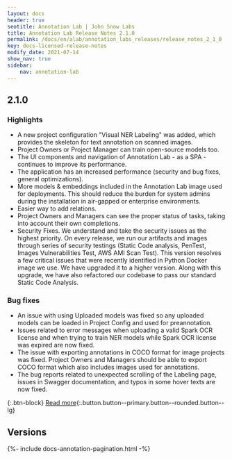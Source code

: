 ```yaml
---
layout: docs
header: true
seotitle: Annotation Lab | John Snow Labs
title: Annotation Lab Release Notes 2.1.0
permalink: /docs/en/alab/annotation_labs_releases/release_notes_2_1_0
key: docs-licensed-release-notes
modify_date: 2021-07-14
show_nav: true
sidebar:
    nav: annotation-lab
---
```


<div class="h3-box" markdown="1">

## 2.1.0

### Highlights
- A new project configuration "Visual NER Labeling" was added, which provides the skeleton for text annotation on scanned images.
- Project Owners or Project Manager can train open-source models too.
- The UI components and navigation of Annotation Lab - as a SPA - continues to improve its performance.
- The application has an increased performance (security and bug fixes, general optimizations).
- More models & embeddings included in the Annotation Lab image used for deployments. This should reduce the burden for system admins during the installation in air-gapped or enterprise environments.
- Easier way to add relations. 
- Project Owners and Managers can see the proper status of tasks, taking into account their own completions.
- Security Fixes. We understand and take the security issues as the highest priority. On every release, we run our artifacts and images through series of security testings (Static Code analysis, PenTest, Images Vulnerabilities Test, AWS AMI Scan Test). This version resolves a few critical issues that were recently identified in Python Docker image we use. We have upgraded it to a higher version. Along with this upgrade, we have also refactored our codebase to pass our standard Static Code Analysis.

### Bug fixes
- An issue with using Uploaded models was fixed so any uploaded models can be loaded in Project Config and used for preannotation.
- Issues related to error messages when uploading a valid Spark OCR license and when trying to train NER models while Spark OCR license was expired are now fixed.
- The issue with exporting annotations in COCO format for image projects was fixed. Project Owners and Managers should be able to export COCO format which also includes images used for annotations.
- The bug reports related to unexpected scrolling of the Labeling page, issues in Swagger documentation, and typos in some hover texts are now fixed.

{:.btn-block}
[Read more](https://www.johnsnowlabs.com/model-tuning-and-transfer-learning-in-the-annotation-lab/){:.button.button--primary.button--rounded.button--lg}

</div><div class="prev_ver h3-box" markdown="1">

## Versions

</div>

{%- include docs-annotation-pagination.html -%}